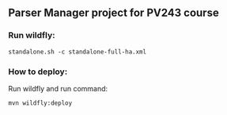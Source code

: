 ## Parser Manager project for PV243 course

### Run wildfly:

````
standalone.sh -c standalone-full-ha.xml
````

### How to deploy:

Run wildfly and run command:

````
mvn wildfly:deploy
````
